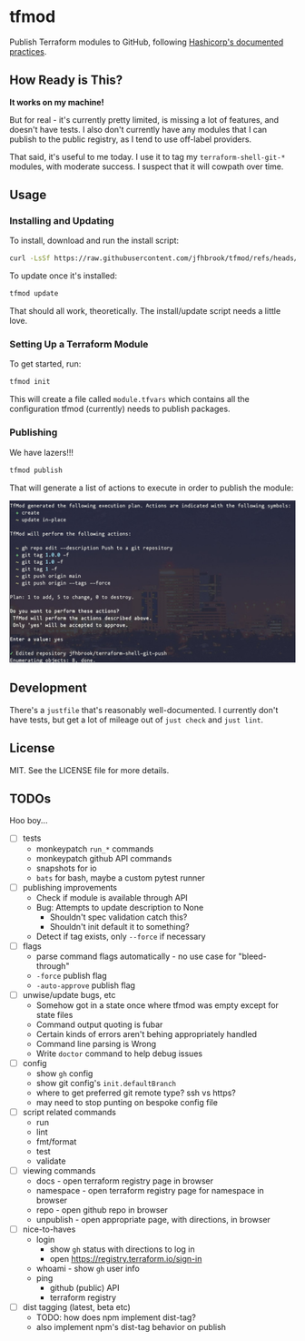 # tfmod

Publish Terraform modules to GitHub, following
[Hashicorp's documented practices](https://developer.hashicorp.com/terraform/registry/modules/publish).

## How Ready is This?

**It works on my machine!**

But for real - it's currently pretty limited, is missing a lot of features,
and doesn't have tests. I also don't currently have any modules that I can
publish to the public registry, as I tend to use off-label providers.

That said, it's useful to me today. I use it to tag my `terraform-shell-git-*`
modules, with moderate success. I suspect that it will cowpath over time.

## Usage

### Installing and Updating

To install, download and run the install script:

```sh
curl -LsSf https://raw.githubusercontent.com/jfhbrook/tfmod/refs/heads/main/install.sh 
```

To update once it's installed:

```sh
tfmod update
```

That should all work, theoretically. The install/update script needs a little love.

### Setting Up a Terraform Module

To get started, run:

```sh
tfmod init
```

This will create a file called `module.tfvars` which contains all the
configuration tfmod (currently) needs to publish packages.

### Publishing

We have lazers!!!

```sh
tfmod publish
```

That will generate a list of actions to execute in order to publish the
module:

![](https://github.com/jfhbrook/tfmod/blob/main/img/publish.jpg?raw=true)

## Development

There's a `justfile` that's reasonably well-documented. I currently don't
have tests, but get a lot of mileage out of `just check` and `just lint`.

## License

MIT. See the LICENSE file for more details.

## TODOs

Hoo boy...

- [ ] tests
  - monkeypatch `run_*` commands
  - monkeypatch github API commands
  - snapshots for io
  - `bats` for bash, maybe a custom pytest runner
- [ ] publishing improvements
  - Check if module is available through API
  - Bug: Attempts to update description to None
    - Shouldn't spec validation catch this?
    - Shouldn't init default it to something?
  - Detect if tag exists, only `--force` if necessary
- [ ] flags
  - parse command flags automatically - no use case for "bleed-through"
  - `-force` publish flag
  - `-auto-approve` publish flag
- [ ] unwise/update bugs, etc
  - Somehow got in a state once where tfmod was empty except for state files
  - Command output quoting is fubar
  - Certain kinds of errors aren't behing appropriately handled
  - Command line parsing is Wrong
  - Write `doctor` command to help debug issues
- [ ] config
  - show `gh` config
  - show git config's `init.defaultBranch`
  - where to get preferred git remote type? ssh vs https?
  - may need to stop punting on bespoke config file
- [ ] script related commands
  - run
  - lint
  - fmt/format
  - test
  - validate
- [ ] viewing commands
  - docs - open terraform registry page in browser
  - namespace - open terraform registry page for namespace in browser
  - repo - open github repo in browser
  - unpublish - open appropriate page, with directions, in browser
- [ ] nice-to-haves
  - login
    - show `gh` status with directions to log in
    - open <https://registry.terraform.io/sign-in>
  - whoami - show `gh` user info
  - ping
    - github (public) API
    - terraform registry
- [ ] dist tagging (latest, beta etc)
  - TODO: how does npm implement dist-tag?
  - also implement npm's dist-tag behavior on publish
